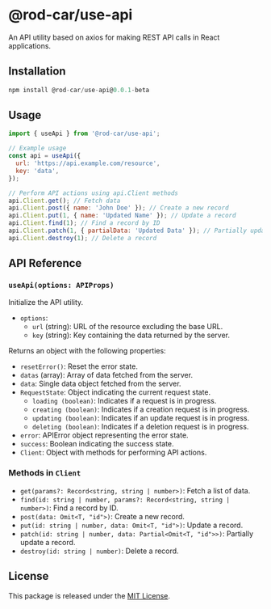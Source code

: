 # @rod-car/use-api

An API utility based on axios for making REST API calls in React applications.

## Installation

```javascript
npm install @rod-car/use-api@0.0.1-beta
```

## Usage

```javascript
import { useApi } from '@rod-car/use-api';

// Example usage
const api = useApi({
  url: 'https://api.example.com/resource',
  key: 'data',
});

// Perform API actions using api.Client methods
api.Client.get(); // Fetch data
api.Client.post({ name: 'John Doe' }); // Create a new record
api.Client.put(1, { name: 'Updated Name' }); // Update a record
api.Client.find(1); // Find a record by ID
api.Client.patch(1, { partialData: 'Updated Data' }); // Partially update a record
api.Client.destroy(1); // Delete a record
```

## API Reference

### `useApi(options: APIProps)`

Initialize the API utility.

- `options`:
  - `url` (string): URL of the resource excluding the base URL.
  - `key` (string): Key containing the data returned by the server.

Returns an object with the following properties:

- `resetError()`: Reset the error state.
- `datas` (array): Array of data fetched from the server.
- `data`: Single data object fetched from the server.
- `RequestState`: Object indicating the current request state.
  - `loading (boolean)`: Indicates if a request is in progress.
  - `creating (boolean)`: Indicates if a creation request is in progress.
  - `updating (boolean)`: Indicates if an update request is in progress.
  - `deleting (boolean)`: Indicates if a deletion request is in progress.
- `error`: APIError object representing the error state.
- `success`: Boolean indicating the success state.
- `Client`: Object with methods for performing API actions.

### Methods in `Client`

- `get(params?: Record<string, string | number>)`: Fetch a list of data.
- `find(id: string | number, params?: Record<string, string | number>)`: Find a record by ID.
- `post(data: Omit<T, "id">)`: Create a new record.
- `put(id: string | number, data: Omit<T, "id">)`: Update a record.
- `patch(id: string | number, data: Partial<Omit<T, "id">>)`: Partially update a record.
- `destroy(id: string | number)`: Delete a record.

## License

This package is released under the [MIT License](LICENSE).